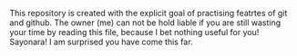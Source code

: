 This repository is created with the explicit goal of practising featrtes of git and github.
The owner (me) can not be hold liable if you are still wasting your time by reading this file, because I bet nothing useful for you! 
Sayonara! I am surprised you have come this far.
